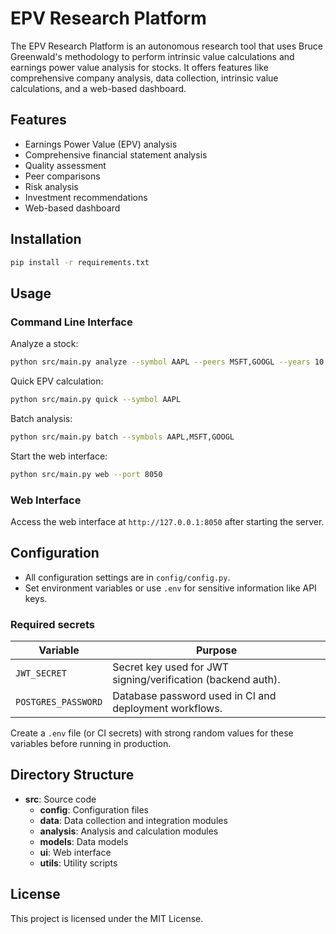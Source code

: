 # EPV Research Platform

The EPV Research Platform is an autonomous research tool that uses Bruce Greenwald's methodology to perform intrinsic value calculations and earnings power value analysis for stocks. It offers features like comprehensive company analysis, data collection, intrinsic value calculations, and a web-based dashboard.

## Features

- Earnings Power Value (EPV) analysis
- Comprehensive financial statement analysis
- Quality assessment
- Peer comparisons
- Risk analysis
- Investment recommendations
- Web-based dashboard

## Installation

```bash
pip install -r requirements.txt
```

## Usage

### Command Line Interface

Analyze a stock:

```bash
python src/main.py analyze --symbol AAPL --peers MSFT,GOOGL --years 10 --export json
```

Quick EPV calculation:

```bash
python src/main.py quick --symbol AAPL
```

Batch analysis:

```bash
python src/main.py batch --symbols AAPL,MSFT,GOOGL
```

Start the web interface:

```bash
python src/main.py web --port 8050
```

### Web Interface

Access the web interface at `http://127.0.0.1:8050` after starting the server.

## Configuration

- All configuration settings are in `config/config.py`.
- Set environment variables or use `.env` for sensitive information like API keys.

### Required secrets

| Variable | Purpose |
|----------|---------|
| `JWT_SECRET` | Secret key used for JWT signing/verification (backend auth). |
| `POSTGRES_PASSWORD` | Database password used in CI and deployment workflows. |

Create a `.env` file (or CI secrets) with strong random values for these variables before running in production.

## Directory Structure

- **src**: Source code
  - **config**: Configuration files
  - **data**: Data collection and integration modules
  - **analysis**: Analysis and calculation modules
  - **models**: Data models
  - **ui**: Web interface
  - **utils**: Utility scripts

## License

This project is licensed under the MIT License.
